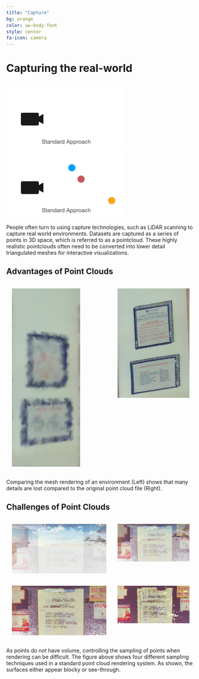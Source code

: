 ```yaml
---
title: "Capture"
bg: orange
color: uw-body-font
style: center
fa-icon: camera
---
```

# Capturing the real-world

![istandard-method](images/standardmethod.gif)
![istandard-mesh](images/standardmesh.gif)

People often turn to using capture technologies, such as LiDAR scanning to capture real world environments.  Datasets are captured as a series of points in 3D space, which is referred to as a pointcloud.  These highly realistic pointclouds often need to be converted into lower detail triangulated meshes for interactive visualizations.



## Advantages of Point Clouds


<style type="text/css">
#wrapper {
  display: flex;
  

}

#left {
  flex: 0 0 50%;
  padding: 15px;
}

#right {
  flex: 1;
   padding: 15px;
}
</style>

<!--
![Mesh example](images/mesh_example_1.png)
![Point cloud example](images/points_example_1.png)
-->
<div id="wrapper">
  <div id="left">
  
  <img src="images/mesh_example_1.png">

  </div>
  <div id="right">
   <img src="images/points_example_1.png">

  
  </div>
  
</div>

Comparing the mesh rendering of an environment (Left) shows that many details are lost compared to the original point cloud file (Right).

## Challenges of Point Clouds



<!---

Point cloud datasets can have uneven sampling, like in the image below. Our rendering techniques fill in holes in the data for a seamless final image.

![Uneven sampling](images/uneven_sampling.png)
-->



<div id="wrapper">
  <div id="left">
  
  <img src="images/Screenshot.jpg">

  </div>
  <div id="right">
   <img src="images/Screenshot2.jpg">

  
  </div>
  
</div>

<div id="wrapper">
  <div id="left">
  
  <img src="images/Screenshot3.jpg">

  </div>
  <div id="right">
   <img src="images/Screenshot4.jpg">

  
  </div>
  
</div>

As points do not have volume, controlling the sampling of points when rendering can be difficult.  The figure above shows four different sampling techniques used in a standard point cloud rendering system.  As shown, the surfaces either appear blocky or see-through.


